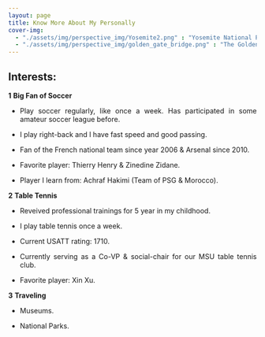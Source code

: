 ```yaml
---
layout: page
title: Know More About My Personally 
cover-img: 
  - "./assets/img/perspective_img/Yosemite2.png" : "Yosemite National Park , Jun 2016"
  - "./assets/img/perspective_img/golden_gate_bridge.png" : "The Golden Gate Bridge @San Francisco, May 2017"
---
```



## Interests:

**1** **Big Fan of Soccer** <br /> 
* <p style="text-align: justify"> Play soccer regularly, like once a week. Has participated in some amateur soccer league before. </p>
* <p style="text-align: justify"> I play right-back and I have fast speed and good passing. </p>
* <p style="text-align: justify"> Fan of the French national team since year 2006 & Arsenal since 2010. </p>
* <p style="text-align: justify"> Favorite player: Thierry Henry & Zinedine Zidane. </p>
* <p style="text-align: justify"> Player I learn from: Achraf Hakimi (Team of PSG & Morocco). </p>



**2** **Table Tennis** <br /> 
* <p style="text-align: justify"> Reveived professional trainings for 5 year in my childhood. </p>
* <p style="text-align: justify"> I play table tennis once a week. </p>
* <p style="text-align: justify"> Current USATT rating: 1710. </p>
* <p style="text-align: justify"> Currently serving as a Co-VP & social-chair for our MSU table tennis club. </p>
* <p style="text-align: justify"> Favorite player: Xin Xu. </p>

**3** **Traveling** <br /> 
* <p style="text-align: justify"> Museums. </p>
* <p style="text-align: justify"> National Parks. </p>


 
